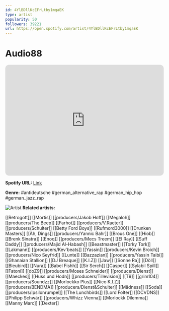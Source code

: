 ```yaml
---
id: 4YlBDllKcEFrLtby1mqaEK
type: artist
popularity: 50
followers: 39221
url: https://open.spotify.com/artist/4YlBDllKcEFrLtby1mqaEK
---
```

# Audio88

<iframe style="border-radius:12px" src="https://open.spotify.com/embed/artist/4YlBDllKcEFrLtby1mqaEK" width="100%" height="352" frameBorder="0" allowfullscreen="" allow="autoplay; clipboard-write; encrypted-media; fullscreen; picture-in-picture" loading="lazy"></iframe>

**Spotify URL:** [Link](https://open.spotify.com/artist/4YlBDllKcEFrLtby1mqaEK)

**Genre:**  #antideutsche #german_alternative_rap #german_hip_hop #german_jazz_rap

![Artist](https://i.scdn.co/image/ab6761610000e5eb711a0e8f4ae4a2258adf7f8e)
**Related artists:**

[[Retrogott]]
[[Mortis]]
[[producers/Jakob Hoff]]
[[Megaloh]]
[[producers/The Beep]]
[[Farhot]]
[[producers/V.Raeter]]
[[producers/Schulter]]
[[Betty Ford Boys]]
[[Rufmord3000]]
[[Drunken Masters]]
[[Äh, Dings]]
[[producers/Yannic Bahr]]
[[Brous One]]
[[Hiob]]
[[Brenk Sinatra]]
[[Enoq]]
[[producers/Mecs Treem]]
[[El Ray]]
[[Suff Daddy]]
[[producers/Majid Al-Habash]]
[[Beastmaster]]
[[Torky Tork]]
[[Lakmann]]
[[producers/Kev'beats]]
[[Yassin]]
[[producers/Kevin Broich]]
[[producers/Nico Seyfrid]]
[[Lunte]]
[[Bazzazian]]
[[producers/Yassin Taibi]]
[[Ghanaian Stallion]]
[[DJ Breaque]]
[[K.I.Z]]
[[Jaw]]
[[Sonne Ra]]
[[Döll]]
[[Bleubird]]
[[Nura]]
[[Babel Fishh]]
[[Sir Serch]]
[[Casper]]
[[Sylabil Spill]]
[[Fatoni]]
[[doZ9]]
[[producers/Moses Schneider]]
[[producers/Dienst]]
[[Maeckes]]
[[Huss und Hodn]]
[[producers/Tillevision]]
[[T9]]
[[grim104]]
[[producers/Soundzz]]
[[Morlockko Plus]]
[[Nico K.I.Z]]
[[producers/BENDMA]]
[[producers/Dienst&Schulter]]
[[Mädness]]
[[Soda]]
[[producers/Ipsilonrumpel]]
[[The Lunchbirds]]
[[Lord Folter]]
[[DCVDNS]]
[[Philipp Schwär]]
[[producers/Whizz Vienna]]
[[Morlockk Dilemma]]
[[Manny Marc]]
[[Dexter]]

